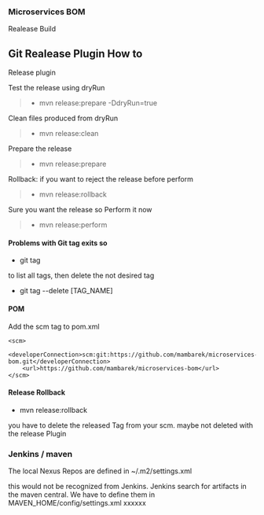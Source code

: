 ### Microservices BOM

Realease Build

## Git Realease Plugin How to
Release plugin

Test the release using dryRun
> - mvn release:prepare -DdryRun=true

Clean files produced from dryRun
> - mvn release:clean

Prepare the release  
> - mvn release:prepare

Rollback: if you want to reject the release before perform
> - mvn release:rollback

Sure you want the release so Perform it now  
> - mvn release:perform

#### Problems with Git tag exits so
- git tag  

to list all tags, then delete the not desired tag
- git tag --delete [TAG_NAME]

#### POM
Add the scm tag to pom.xml

    <scm>
        <developerConnection>scm:git:https://github.com/mambarek/microservices-bom.git</developerConnection>
        <url>https://github.com/mambarek/microservices-bom</url>
    </scm>
    
#### Release Rollback
- mvn release:rollback

you have to delete the released Tag from your scm. maybe not deleted with the release Plugin

### Jenkins / maven

The local Nexus Repos are defined in ~/.m2/settings.xml

this would not be recognized from Jenkins. Jenkins search for artifacts in the maven central. We have to define them in MAVEN_HOME/config/settings.xml
xxxxxx
    

